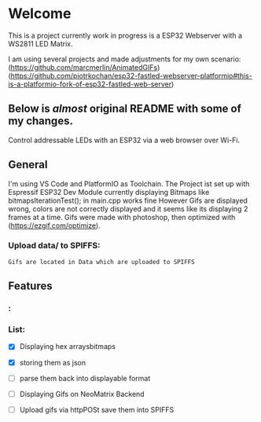 # Welcome


This is a project currently work in progress is a ESP32 Webserver with a WS2811 LED Matrix. 

I am using several projects and made adjustments for my own scenario:
(https://github.com/marcmerlin/AnimatedGIFs)
(https://github.com/piotrkochan/esp32-fastled-webserver-platformio#this-is-a-platformio-fork-of-esp32-fastled-web-server)




## Below is _almost_ original README with some of my changes.

Control addressable LEDs with an ESP32 via a web browser over Wi-Fi.

## General

I'm using VS Code and PlatformIO as Toolchain. The Project ist set up with  Espressif ESP32 Dev Module
currently displaying Bitmaps like bitmapsIterationTest(); in main.cpp works fine
However Gifs are displayed wrong, colors are not correctly displayed and it seems like its displaying 2 frames at a time.
Gifs were made with photoshop, then optimized with (https://ezgif.com/optimize).

### Upload data/ to SPIFFS:

```
Gifs are located in Data which are uploaded to SPIFFS

```



## Features
### :

### List:
* [x] Displaying hex arraysbitmaps 
* [x] storing them as json  
* [ ] parse them back into displayable format
* [ ] Displaying Gifs on NeoMatrix Backend
* [ ] Upload gifs via httpPOSt save them into SPIFFS


